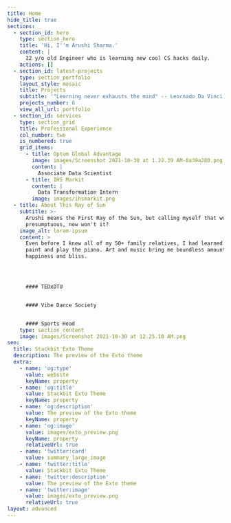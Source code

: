 ```yaml
---
title: Home
hide_title: true
sections:
  - section_id: hero
    type: section_hero
    title: 'Hi, I''m Arushi Sharma.'
    content: |
      22 y/o old Engineer who is learning new cool CS hacks daily.
    actions: []
  - section_id: latest-projects
    type: section_portfolio
    layout_style: mosaic
    title: Projects
    subtitle: '"Learning never exhausts the mind" -- Leornado Da Vinci'
    projects_number: 6
    view_all_url: portfolio
  - section_id: services
    type: section_grid
    title: Professional Experience
    col_number: two
    is_numbered: true
    grid_items:
      - title: Optum Global Advantage
        image: images/Screenshot 2021-10-30 at 1.22.39 AM-8a39a280.png
        content: |
          Associate Data Scientist
      - title: IHS Markit
        content: |
          Data Transformation Intern
        image: images/ihsmarkit.png
  - title: About This Ray of Sun
    subtitle: >-
      Arushi means the First Ray of the Sun, but calling myself that would be
      presumptuous, now won't it?
    image_alt: lorem-ipsum
    content: >
      Even before I knew all of my 50+ family relatives, I had learned to dance,
      paint and play the piano. Art and music bring me boundless amount of
      happiness and bliss. 




      #### TEDxDTU


      #### Vibe Dance Society


      #### Sports Head
    type: section_content
    image: images/Screenshot 2021-10-30 at 12.25.10 AM.png
seo:
  title: Stackbit Exto Theme
  description: The preview of the Exto theme
  extra:
    - name: 'og:type'
      value: website
      keyName: property
    - name: 'og:title'
      value: Stackbit Exto Theme
      keyName: property
    - name: 'og:description'
      value: The preview of the Exto theme
      keyName: property
    - name: 'og:image'
      value: images/exto_preview.png
      keyName: property
      relativeUrl: true
    - name: 'twitter:card'
      value: summary_large_image
    - name: 'twitter:title'
      value: Stackbit Exto Theme
    - name: 'twitter:description'
      value: The preview of the Exto theme
    - name: 'twitter:image'
      value: images/exto_preview.png
      relativeUrl: true
layout: advanced
---
```

